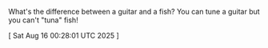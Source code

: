  
What's the difference between a guitar and a fish? You can tune a guitar but you can't "tuna" fish!
 
[ 
Sat Aug 16 00:28:01 UTC 2025
 ]
